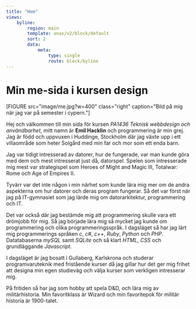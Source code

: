 ```yaml
---
title: "Hem"
views:
    byline:
        region: main
        template: anax/v2/block/default
        sort: 2
        data:
            meta:
                type: single
                route: block/byline
---
```

# Min me-sida i kursen design

[FIGURE src="image/me.jpg?w=400" class="right" caption="Bild på mig när jag var på semester i cypern."]

Hej och välkommen till min sida för kursen *PA1436 Teknisk webbdesign och användbarhet*, mitt namn är **Emil Hacklin** och programmering är min grej. Jag är född och uppvuxen i Huddinge, Stockholm där jag växte upp i ett villaområde som heter Solgård med min far och mor som ett enda barn.

Jag var tidigt intresserad av datorer, hur de fungerade, var man kunde göra med dem och mest intresserat just då, datorspel. Spelen som intresserade mig mest var strategispel som Heroes of Might and Magic III, Totalwar: Rome och Age of Empires II.

Tyvärr var det inte någon i min närhet som kunde lära mig mer om de andra aspekterna om hur datorer och deras program fungerar. Så det var först när jag på IT-gymnasiet som jag lärde mig om datorarkitektur, programmering och IT.

Det var också där jag bestämde mig att programmering skulle vara ett drömjobb för mig. Så jag började lära mig så mycket jag kunde om programmering och olika programmeringsspråk. I dagsläget så har jag lärt mig programmerings språken *c*, *c#*, *c++*, *Ruby*, *Python* och *PHP*. Datatabaserna *mySQL* samt *SQLite* och så klart *HTML*, *CSS* och grundläggande *Javascript*.

I dagsläget är jag bosatt i Gullaberg, Karlskrona och studerar programvaruteknik med fristående kurser då jag gillar hur det ger mig frihet att designa min egen studieväg och välja kurser som verkligen intresserar mig.

På fritiden så har jag som hobby att spela D&D, och lära mig av militärhistoria. Min favoritklass är Wizard och min favoritepok för militär historia är 1900-talet.
